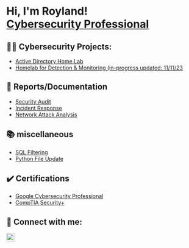 <h1> Hi, I'm Royland!
  <br>
<a href="https://linkedin.com/in/royland-sanchez">Cybersecurity Professional</a></h1>

<h2>👨‍💻 Cybersecurity Projects:</h2>

  - [Active Directory Home Lab](https://github.com/royzen01/Active_Directory_Lab)
  - [Homelab for Detection & Monitoring (in-progress updated: 11/11/23](https://github.com/royzen01/HL_Detection_and_Monitoring)

<h2>📄 Reports/Documentation</h2>

- [Security Audit](https://github.com/royzen01/Security_Audit)
- [Incident Response](https://github.com/royzen01/Incident_Response)
- [Network Attack Analysis](https://github.com/royzen01/Network_Attack_Analysis)

<h2>📚 miscellaneous </h2>

- [SQL Filtering](https://github.com/royzen01/SQL_Filtering)
- [Python File Update](https://github.com/royzen01/Python_File_Update)

<h2>✔️ Certifications</h2>

- [Google Cybersecurity Professional](https://www.credly.com/badges/7d3e0ece-5148-4452-adcf-890642ea88a4/public_url)
- [CompTIA Security+](https://www.credly.com/badges/0d8afe91-f6d9-414f-9702-46af417f7156/public_url)

<h2> 🤳 Connect with me:</h2>

[<img align="left" alt="JoshMadakor | LinkedIn" width="22px" src="https://cdn.jsdelivr.net/npm/simple-icons@v3/icons/linkedin.svg" />][linkedin]

[linkedin]: https://linkedin.com/in/royland-sanchez

<!--

Here are some ideas to get you started:

- 🔭 I’m currently working on ...
- 🌱 I’m currently learning ...
- 👯 I’m looking to collaborate on ...
- 🤔 I’m looking for help with ...
- 💬 Ask me about ...
- 📫 How to reach me: ...
- 😄 Pronouns: ...
- ⚡ Fun fact: ...
-->
